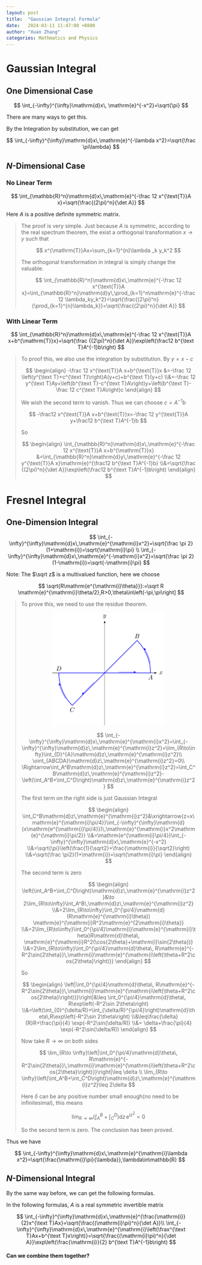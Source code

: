```yaml
---
layout: post
title:  "Gaussian Integral Formula"
date:   2024-03-11 11:47:00 +0800
author: "Xuan Zhang"
categories: Mathmatics and Physics
---
```


<head>
    <script src="https://cdn.mathjax.org/mathjax/latest/MathJax.js?config=TeX-AMS-MML_HTMLorMML" type="text/javascript"></script>
    <script type="text/x-mathjax-config">
        MathJax.Hub.Config({
            tex2jax: {
            skipTags: ['script', 'noscript', 'style', 'textarea', 'pre'],
            inlineMath: [['$','$']]
            }
        });
    </script>
</head>

# Gaussian Integral

## One Dimensional Case

$$
\int_{-\infty}^{\infty}\mathrm{d}x\, \mathrm{e}^{-x^2}=\sqrt{\pi}
$$

There are many ways to get this.

By the Integration by substitution, we can get

$$
\int_{-\infty}^{\infty}\mathrm{d}x\,\mathrm{e}^{-\lambda x^2}=\sqrt{\frac \pi\lambda}
$$

## $N$-Dimensional Case

### No Linear Term

$$
\int_{\mathbb{R}^n}\mathrm{d}x\,\mathrm{e}^{-\frac 12 x^{\text{T}}A x}=\sqrt{\frac{(2\pi)^n}{\det A}}
$$

Here $A$ is a positive definite symmetric matrix.

> The proof is very simple. Just because $A$ is symmetric, according to the real spectrum theorem, the exist a orthogonal transformation $x\to y$ such that
> 
> $$
> x^{\mathrm{T}}Ax=\sum_{k=1}^{n}\lambda _k y_k^2
> $$
> 
> The orthogonal transformation in integral is simply change the valuable.
> 
> $$
> \int_{\mathbb{R}^n}\mathrm{d}x\,\mathrm{e}^{-\frac 12 x^{\text{T}}A x}=\int_{\mathbb{R}^n}\mathrm{d}y\,\prod_{k=1}^n\mathrm{e}^{-\frac 12 \lambda_ky_k^2}=\sqrt{\frac{(2\pi)^n}{\prod_{k=1}^{n}\lambda_k}}=\sqrt{\frac{(2\pi)^n}{\det A}}
> $$

### With Linear Term


$$
\int_{\mathbb{R}^n}\mathrm{d}x\,\mathrm{e}^{-\frac 12 x^{\text{T}}A x+b^{\mathrm{T}}x}=\sqrt{\frac {(2\pi)^n}{\det A}}\exp\left(\frac12 b^{\text T}A^{-1}b\right)
$$

> To proof this, we also use the integration by substitution. By $y=x-c$ 
> 
> $$
> \begin{align}
> -\frac 12 x^{\text{T}}A x+b^{\text{T}}x
> &=-\frac 12 \left(y^{\text T}+c^{\text T}\right)A(y+c)+b^{\text T}(y+c)
> \\&=-\frac 12 y^{\text T}Ay+\left(b^{\text T}-c^{\text T}A\right)y+\left(b^{\text T}-\frac 12 c^{\text T}A\right)c
> \end{align}
> $$
> 
> We wish the second term to vanish. Thus we can choose $c=A^{-1}b$ 
> 
> $$
> -\frac12 x^{\text{T}}A x+b^{\text{T}}x=-\frac 12 y^{\text{T}}A y+\frac12 b^{\text T}A^{-1}b
> $$
> 
> So
> 
> $$
> \begin{align}
> \int_{\mathbb{R}^n}\mathrm{d}x\,\mathrm{e}^{-\frac 12 x^{\text{T}}A x+b^{\mathrm{T}}x}
> &=\int_{\mathbb{R}^n}\mathrm{d}y\,\mathrm{e}^{-\frac 12 y^{\text{T}}A x}\mathrm{e}^{\frac12 b^{\text T}A^{-1}b}
> \\&=\sqrt{\frac {(2\pi)^n}{\det A}}\exp\left(\frac12 b^{\text T}A^{-1}b\right)
> \end{align}
> $$

# Fresnel Integral

## One-Dimension Integral

$$
\int_{-\infty}^{\infty}\mathrm{d}x\,\mathrm{e}^{\mathrm{i}x^2}=\sqrt{\frac \pi 2}(1+\mathrm{i})=\sqrt{\mathrm{i}\pi}
\\
\int_{-\infty}^{\infty}\mathrm{d}x\,\mathrm{e}^{-\mathrm{i}x^2}=\sqrt{\frac \pi 2}(1-\mathrm{i})=\sqrt{-\mathrm{i}\pi}
$$

Note: The $\sqrt z$ is a multivalued function, here we choose

$$
\sqrt{R\mathrm{e^{\mathrm{i}\theta}}}:=\sqrt R \mathrm{e}^{\mathrm{i}\theta/2},R>0,\theta\in\left(-\pi,\pi\right]
$$

> To prove this, we need to use the residue theorem.
>
> <div align=center><img src="https://github.com/Xuanyiyiren/picx-images-hosting/raw/master/Fresnel-Integral.7awwxewzna.svg" width="300"></div>
>
> $$
> \int_{-\infty}^{\infty}\mathrm{d}x\,\mathrm{e}^{\mathrm{i}x^2}=\int_{-\infty}^{\infty}\mathrm{d}z\,\mathrm{e}^{\mathrm{i}z^2}=\lim_{R\to\infty}\int_{D}^{A}\mathrm{d}z\,\mathrm{e}^{\mathrm{i}z^2}\\
> \oint_{ABCDA}\mathrm{d}z\,\mathrm{e}^{\mathrm{i}z^2}=0\\
> \Rightarrow\int_A^B\mathrm{d}z\,\mathrm{e}^{\mathrm{i}z^2}=\int_C^B\mathrm{d}z\,\mathrm{e}^{\mathrm{i}z^2}-\left(\int_A^B+\int_C^D\right)\mathrm{d}z\,\mathrm{e}^{\mathrm{i}z^2}
> $$
>
> The first term on the right side is just Gaussian Integral
>
> $$
> \begin{align}
> \int_C^B\mathrm{d}z\,\mathrm{e}^{\mathrm{i}z^2}&\xrightarrow{z=x\mathrm{e}^{\mathrm{i}\pi/4}}\int_{-\infty}^{\infty}\mathrm{d}(x\mathrm{e^{\mathrm{i}\pi/4}})\,\mathrm{e}^{\mathrm{i}x^2\mathrm{e}^{\mathrm{i}\pi/2}}
> \\&=\mathrm{e^{\mathrm{i}\pi/4}}\int_{-\infty}^{\infty}\mathrm{d}x\,\mathrm{e}^{-x^2}
> \\&=\sqrt{\pi}\left(\frac{1}{\sqrt2}+\frac{\mathrm{i}}{\sqrt2}\right)
> \\&=\sqrt{\frac \pi2}(1+\mathrm{i})=\sqrt{\mathrm{i}\pi}
> \end{align}
> $$
>
> The second term is zero
>
> $$
> \begin{align}
> \left(\int_A^B+\int_C^D\right)\mathrm{d}z\,\mathrm{e}^{\mathrm{i}z^2}&\to 2\lim_{R\to\infty}\int_A^B\,\mathrm{d}z\,\mathrm{e}^{\mathrm{i}z^2}
> \\&=2\lim_{R\to\infty}\int_0^{\pi/4}\mathrm{d}(R\mathrm{e}^{\mathrm{i}\theta}) \mathrm{e}^{\mathrm{i}R^2\mathrm{e}^{2\mathrm{i}\theta}}
> \\&=2\lim_{R\to\infty}\int_0^{\pi/4}\mathrm{i}\mathrm{e}^{\mathrm{i}\theta}R\mathrm{d}\theta\, \mathrm{e}^{\mathrm{i}R^2(\cos{2\theta}+\mathrm{i}\sin{2\theta})}
> \\&=2\lim_{R\to\infty}\int_0^{\pi/4}\mathrm{d}\theta\, R\mathrm{e}^{-R^2\sin{2\theta}}\,\mathrm{i}\mathrm{e}^{\mathrm{i\left(\theta+R^2\cos{2\theta}\right)}}
> \end{align}
> $$
>
> So
> 
> $$
> \begin{align}
> \left|\int_0^{\pi/4}\mathrm{d}\theta\, R\mathrm{e}^{-R^2\sin{2\theta}}\,\mathrm{i}\mathrm{e}^{\mathrm{i\left(\theta+R^2\cos{2\theta}\right)}}\right|&\leq \int_0^{\pi/4}\mathrm{d}\theta\, R\exp\left(-R^2\sin 2\theta\right)
> \\&=\left(\int_{0}^{\delta/R}+\int_{\delta/R}^{\pi/4}\right)\mathrm{d}\theta\,R\exp\left(-R^2\sin 2\theta\right)
> \\&\leq\frac{\delta}{R}R+\frac{\pi}{4} \exp(-R^2\sin(\delta/R))
> \\&= \delta+\frac{\pi}{4} \exp(-R^2\sin(\delta/R))
> \end{align}
> $$
>
> Now take $R\to\infty$ on both sides 
>
> $$
> \lim_{R\to \infty}\left|\int_0^{\pi/4}\mathrm{d}\theta\, R\mathrm{e}^{-R^2\sin{2\theta}}\,\mathrm{i}\mathrm{e}^{\mathrm{i\left(\theta+R^2\cos{2\theta}\right)}}\right|\leq \delta
> \\
> \lim_{R\to \infty}\left(\int_A^B+\int_C^D\right)\mathrm{d}z\,\mathrm{e}^{\mathrm{i}z^2}\leq 2\delta
> $$
> 
> Here $\delta$ can be any positive number small enough(no need to be infinitesimal), this means 
> 
> $$
> \lim_{R\to \infty}\left(\int_A^B+\int_C^D\right)\mathrm{d}z\,\mathrm{e}^{\mathrm{i}z^2}=0
> $$
> 
> So the second term is zero. The conclusion has been proved.

Thus we have

$$
\int_{-\infty}^{\infty}\mathrm{d}x\,\mathrm{e}^{\mathrm{i}\lambda x^2}=\sqrt{\frac{\mathrm{i}\pi}{\lambda}},\lambda\in\mathbb{R}
$$

## $N$-Dimensional Integral

By the same way before, we can get the following formulas.

In the following formulas, $A$ is a real symmetric invertible matrix

$$
\int_{-\infty}^{\infty}\mathrm{d}x\,\mathrm{e}^{\frac{\mathrm{i}}{2}x^{\text T}Ax}=\sqrt{\frac{(\mathrm{i}\pi)^n}{\det A}}\\
\int_{-\infty}^{\infty}\mathrm{d}x\,\mathrm{e}^{\mathrm{i}\left(\frax^{\text T}Ax+b^{\text T}x\right)}=\sqrt{\frac{(\mathrm{i}\pi)^n}{\det A}}\exp\left(\frac{\mathrm{i}}{2} b^{\text T}A^{-1}b\right)
$$


#### Can we combine them together?
